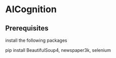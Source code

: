 # AICognition
## Prerequisites
install the following packages


pip install BeautifulSoup4, newspaper3k, selenium